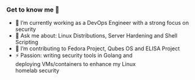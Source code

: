 ### Get to know me 👋

<!--
**shigaraki0/shigaraki0** is a ✨ _special_ ✨ repository because its `README.md` (this file) appears on your GitHub profile.

Here are some ideas to get you started:

- 🔭 I’m currently working on ...
- 🌱 I’m currently learning ...
- 👯 I’m looking to collaborate on ...
- 🤔 I’m looking for help with ...
- 💬 Ask me about ...
- 📫 How to reach me: ...
- 😄 Pronouns: ...
- ⚡ Fun fact: ...
-->

- 🔭 I’m currently working as a DevOps Engineer with a strong focus on security
- 💬 Ask me about: Linux Distributions, Server Hardening and Shell Scripting
- 🌱 I’m contributing to Fedora Project, Qubes OS and ELISA Project
- ⚡ Passion: writing security tools in Golang and \
     deploying VMs/containers to enhance my Linux \
     homelab security
